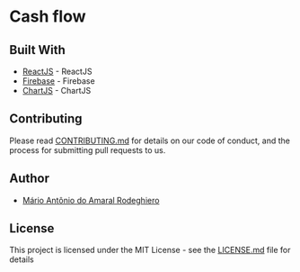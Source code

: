 # Cash flow

## Built With

- [ReactJS](https://reactjs.org) - ReactJS
- [Firebase](https://firebase.google.com/) - Firebase
- [ChartJS](https://www.chartjs.org/) - ChartJS

## Contributing

Please read [CONTRIBUTING.md](CONTRIBUTING.md) for details on our code of conduct, and the process for submitting pull requests to us.

## Author

- [Mário Antônio do Amaral Rodeghiero](https://github.com/mariorodeghiero)

## License

This project is licensed under the MIT License - see the [LICENSE.md](LICENSE.md) file for details
